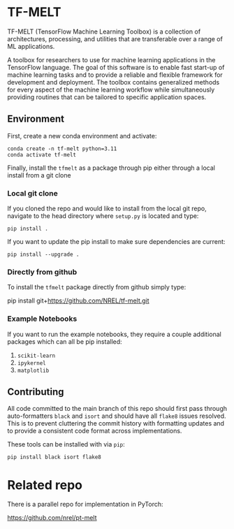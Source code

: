 # TF-MELT

TF-MELT (TensorFlow Machine Learning Toolbox) is a collection of architectures, processing, and utilities that are transferable over a range of ML applications.

A toolbox for researchers to use for machine learning applications in the TensorFlow language. The goal of this software is to enable fast start-up of machine learning tasks and to provide a reliable and flexible framework for development and deployment. The toolbox contains generalized methods for every aspect of the machine learning workflow while simultaneously providing routines that can be tailored to specific application spaces.

## Environment

First, create a new conda environment and activate:

```shell
conda create -n tf-melt python=3.11
conda activate tf-melt
```

Finally, install the `tfmelt` as a package through pip either through a local install from a git clone

### Local git clone

If you cloned the repo and would like to install from the local git repo, navigate to the head directory where `setup.py` is located and type:

```shell
pip install .
```

If you want to update the pip install to make sure dependencies are current:

```shell
pip install --upgrade .
```

### Directly from github

To install the `tfmelt` package directly from github simply type:

pip install git+https://github.com/NREL/tf-melt.git

### Example Notebooks

If you want to run the example notebooks, they require a couple additional packages which can all be pip installed:

1. `scikit-learn`
2. `ipykernel`
3. `matplotlib`

## Contributing

All code committed to the main branch of this repo should first pass through
auto-formatters `black` and `isort` and should have all `flake8` issues resolved. This
is to prevent cluttering the commit history with formatting updates and to
provide a consistent code format across implementations.

These tools can be installed with via `pip`:

```shell
pip install black isort flake8
```

# Related repo

There is a parallel repo for implementation in PyTorch:

https://github.com/nrel/pt-melt
